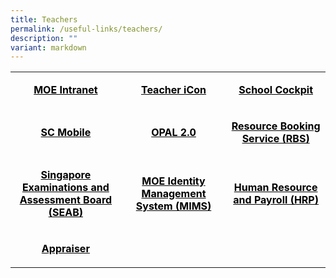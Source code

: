 ```yaml
---
title: Teachers
permalink: /useful-links/teachers/
description: ""
variant: markdown
---
```

<table width="624">
<tbody>
<tr>
<td width="214" style="text-align: center;">
<p><span style="color: #000000;"><strong><a href="https://intranet.moe.gov.sg/Pages/Home.aspx" style="color: #000000;">MOE Intranet</a></strong></span></p>
</td>
<td width="200" style="text-align: center;">
<p><span style="color: #000000;"><strong><a href="https://workspace.google.com/dashboard" style="color: #000000;">Teacher iCon</a></strong></span></p>
</td>
<td width="209" style="text-align: center;">
<p><span style="color: #000000;"><strong><a href="https://schoolcockpit.moe.gov.sg/" style="color: #000000;">School Cockpit</a></strong></span></p>
</td>
</tr>
<tr>
<td width="214" style="text-align: center;">
<p><span style="color: #000000;"><strong><a href="https://scmobile.moe.edu.sg/login" style="color: #000000;">SC Mobile</a></strong></span></p>
</td>
<td width="200" style="text-align: center;">
<p><span style="color: #000000;"><strong><a href="https://idm.opal2.moe.edu.sg/account/login?returnUrl=%2Fconnect%2Fauthorize%2Fcallback%3Fresponse_type%3Dcode%26client_id%3DOpal2WebApp%26state%3DgLnJjdvhqoTm8rYfvx3zuAKXIwWcyJaBmkn8Kdea8cHX-%26redirect_uri%3Dhttps%253A%252F%252Fwww.opal2.moe.edu.sg%252Fapp%252Findex.html%26scope%3Dprofile%2520cxprofile%2520openid%2520cxDomainInternalApi%26code_challenge%3DPZ2fBl6FjMSxAmmVIVvIWVShcR6vCi1u5CT0i6Grbs0%26code_challenge_method%3DS256%26nonce%3DgLnJjdvhqoTm8rYfvx3zuAKXIwWcyJaBmkn8Kdea8cHX-" style="color: #000000;">OPAL 2.0</a></strong></span></p>
</td>
<td width="209" style="text-align: center;">
<p><span style="color: #000000;"><strong><a href="https://rbs.avero-tech.com/login.html" style="color: #000000;">Resource Booking Service (RBS)</a></strong></span></p>
</td>
</tr>
<tr>
<td width="214" style="text-align: center;">
<p><span style="color: #000000;"><strong><a href="https://www.seab.gov.sg/" style="color: #000000;">Singapore Examinations and Assessment Board (SEAB)</a></strong></span></p>
</td>
<td width="200" style="text-align: center;">
<p><span style="color: #000000;"><strong><a href="https://idp.mims.moe.gov.sg/nidp/saml2/sso" style="color: #000000;">MOE Identity Management System (MIMS)</a></strong></span></p>
</td>
<td width="209" style="text-align: center;">
<p><span style="color: #000000;"><strong><a href="https://www.hrp.gov.sg/hrp/#/" style="color: #000000; text-decoration: underline;">Human Resource and Payroll (HRP)</a></strong></span></p>
</td>
</tr>
<tr>
<td style="text-align: center;">
<p><span style="color: #000000;"><a href="https://appraiser.gov.sg/login" style="color: #000000;"><strong>Appraiser</strong></a></span></p>
</td>
<td style="text-align: center;">
<p><span style="color: #000000;"><strong>&nbsp;</strong></span></p>
</td>
<td style="text-align: center;">
<p><span style="color: #000000;"><strong>&nbsp;</strong></span></p>
</td>
</tr>
</tbody>
</table>